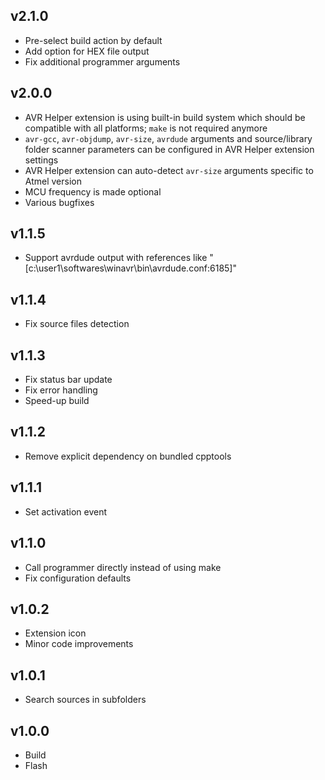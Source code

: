 ## v2.1.0

- Pre-select build action by default
- Add option for HEX file output
- Fix additional programmer arguments

## v2.0.0

- AVR Helper extension is using built-in build system which should be compatible with all platforms; `make` is not required anymore
- `avr-gcc`, `avr-objdump`, `avr-size`, `avrdude` arguments and source/library folder scanner parameters can be configured in AVR Helper extension settings
- AVR Helper extension can auto-detect `avr-size` arguments specific to Atmel version
- MCU frequency is made optional
- Various bugfixes

## v1.1.5

- Support avrdude output with references like "\[c:\user1\softwares\winavr\bin\avrdude.conf:6185\]"

## v1.1.4

- Fix source files detection

## v1.1.3

- Fix status bar update
- Fix error handling
- Speed-up build

## v1.1.2

- Remove explicit dependency on bundled cpptools

## v1.1.1

- Set activation event

## v1.1.0

- Call programmer directly instead of using make
- Fix configuration defaults

## v1.0.2

- Extension icon
- Minor code improvements

## v1.0.1

- Search sources in subfolders

## v1.0.0

- Build
- Flash
